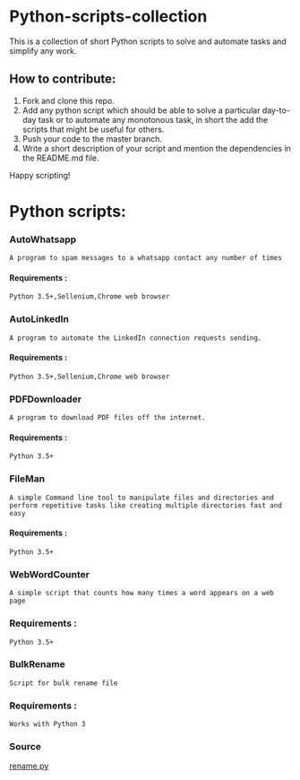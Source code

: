 # Python-scripts-collection
This is a collection of short Python scripts to solve and automate tasks and simplify any work.

## How to contribute:

1. Fork and clone this repo.
2. Add any python script which should be able to solve a particular day-to-day task or to automate any monotonous task, in short the add the scripts that might be useful for others.
3. Push your code to the master branch.
4. Write a short description of your script and mention the dependencies in the README.md file.

Happy scripting! 

# Python scripts:

### AutoWhatsapp

    A program to spam messages to a whatsapp contact any number of times

####    Requirements :

    Python 3.5+,Sellenium,Chrome web browser
    
### AutoLinkedIn

    A program to automate the LinkedIn connection requests sending.

####    Requirements :

    Python 3.5+,Sellenium,Chrome web browser    

### PDFDownloader

    A program to download PDF files off the internet. 

####    Requirements :

    Python 3.5+

### FileMan

    A simple Command line tool to manipulate files and directories and perform repetitive tasks like creating multiple directories fast and easy

####    Requirements :

    Python 3.5+

### WebWordCounter
    A simple script that counts how many times a word appears on a web page

###     Requirements :
    Python 3.5+

### BulkRename
    Script for bulk rename file

###     Requirements :
    Works with Python 3

### Source
[rename.py](https://github.com/ernitron/rename.py)
